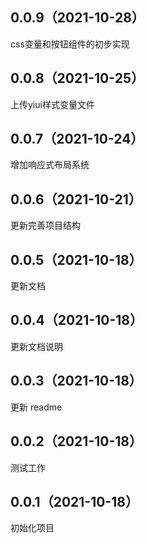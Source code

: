 ## 0.0.9（2021-10-28）
css变量和按钮组件的初步实现
## 0.0.8（2021-10-25）
上传yiui样式变量文件
## 0.0.7（2021-10-24）
增加响应式布局系统
## 0.0.6（2021-10-21）
更新完善项目结构
## 0.0.5（2021-10-18）

更新文档

## 0.0.4（2021-10-18）

更新文档说明

## 0.0.3（2021-10-18）

更新 readme

## 0.0.2（2021-10-18）

测试工作

## 0.0.1（2021-10-18）

初始化项目
